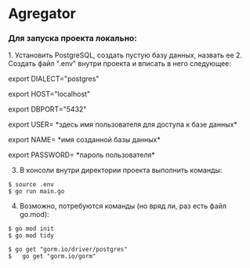 # Agregator

<h3>Для запуска проекта локально:</h3>
1. Установить PostgreSQL, создать пустую базу данных, назвать ее
2. Cоздать файл ".env" внутри проекта и вписать в него следующее:

<p>export DIALECT="postgres"</p>
<p>export HOST="localhost"</p>
<p>export DBPORT="5432"</p>
<p>export USER= *здесь имя пользователя для доступа к базе данных*</p>
<p>export NAME= *имя созданной базы данных*</p>
<p>export PASSWORD= *пароль пользователя*</p>

3. В консоли внутри директории проекта выполнить команды: 
```console
$ source .env
$ go run main.go
```
4. Возможно, потребуются команды (но вряд ли, раз есть файл go.mod):

```console
$ go mod init
$ go mod tidy
```

```console
$ go get "gorm.io/driver/postgres"
$	go get "gorm.io/gorm"
```
